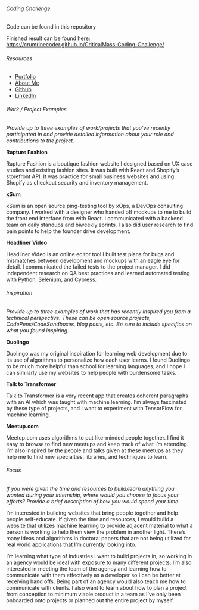 ###### Coding Challenge

Code can be found in this repository 

Finished result can be found here:
https://crumrinecoder.github.io/CriticalMass-Coding-Challenge/

###### Resources

* [Portfolio](crumrinecoder.com)
* [About Me](https://nicolascrumrine.com/#/about)
* [Github](https://github.com/CrumrineCoder)
* [LinkedIn](https://www.linkedin.com/in/nicolas-crumrine-50899b120/)

###### Work / Project Examples
*Provide up to three examples of work/projects that you've recently participated in and provide detailed information about your role and contributions to the project.*
 
**Rapture Fashion**

Rapture Fashion is a boutique fashion website I designed based on UX case studies and existing fashion sites. It was built with React and Shopify’s storefront API. It was practice for small business websites and using Shopify as checkout security and inventory management. 

 
**xSum**

xSum is an open source ping-testing tool by xOps, a DevOps consulting company. I worked with a designer who handed off mockups to me to build the front end interface from with React. I communicated with a backend team on daily standups and biweekly sprints. I also did user research to find pain points to help the founder drive development. 

 
**Headliner Video**

Headliner Video is an online editor tool I built test plans for bugs and mismatches between development and mockups with an eagle eye for detail. I communicated the failed tests to the project manager. I did independent research on QA best practices and learned automated testing with Python, Selenium, and Cypress. 

 
 
###### Inspiration
*Provide up to three examples of work that has recently inspired you from a technical perspective. These can be open source projects, CodePens/CodeSandboxes, blog posts, etc. Be sure to include specifics on what you found inspiring.*
 
**Duolingo**

Duolingo was my original inspiration for learning web development due to its use of algorithms to personalize how each user learns. I found Duolingo to be much more helpful than school for learning languages, and I hope I can similarly use my websites to help people with burdensome tasks.

 
**Talk to Transformer**

Talk to Transformer is a very recent app that creates coherent paragraphs with an AI which was taught with machine learning. I’m always fascinated by these type of projects, and I want to experiment with TensorFlow for machine learning.

 
**Meetup.com**

Meetup.com uses algorithms to put like-minded people together. I find it easy to browse to find new meetups and keep track of what I’m attending. I’m also inspired by the people and talks given at these meetups as they help me to find new specialties, libraries, and techniques to learn. 

 
 
###### Focus
*If you were given the time and resources to build/learn anything you wanted during your internship, where would you choose to focus your efforts? Provide a brief description of how you would spend your time.*

I’m interested in building websites that bring people together and help people self-educate. If given the time and resources, I would build a website that utilizes machine learning to provide adjacent material to what a person is working to help them view the problem in another light. There’s many ideas and algorithms in doctoral papers that are not being utilized for real world applications that I’m currently looking into. 

I’m learning what type of industries I want to build projects in, so working in an agency would be ideal with exposure to many different projects. I’m also interested in meeting the team of the agency and learning how to communicate with them effectively as a developer so I can be better at receiving hand offs. Being part of an agency would also teach me how to communicate with clients. I also want to learn about how to plan a project from conception to minimum viable product in a team as I’ve only been onboarded onto projects or planned out the entire project by myself.



